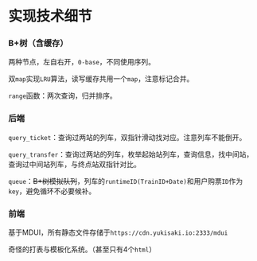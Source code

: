 # 实现技术细节

### B+树（含缓存）

两种节点，左自右开，`0-base`，不同使用序列。

双`map`实现`LRU`算法，读写缓存共用一个`map`，注意标记合并。

`range`函数：两次查询，归并排序。

### 后端

`query_ticket`：查询过两站的列车，双指针滑动找对应。注意列车不能倒开。

`query_transfer`：查询过两站的列车，枚举起始站列车，查询信息，找中间站，查询过中间站列车，与终点站双指针对比。

`queue`：~~B+树模拟队列~~，列车的`runtimeID(TrainID+Date)`和用户购票`ID`作为`key`，避免循环不必要候补。

### 前端

基于MDUI，所有静态文件存储于`https://cdn.yukisaki.io:2333/mdui`

奇怪的打表与模板化系统。（甚至只有4个`html`）